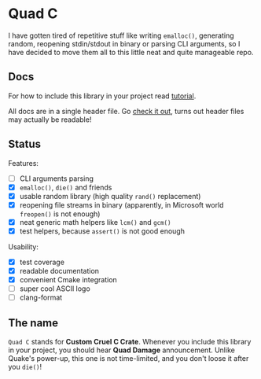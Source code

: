 # Quad C

I have gotten tired of repetitive stuff like writing `emalloc()`,
generating random, reopening stdin/stdout in binary or parsing
CLI arguments, so I have decided to move them all to this little
neat and quite manageable repo.

## Docs

For how to include this library in your project read
[tutorial](https://git-scm.com/book/en/v2/Git-Tools-Submodules).

All docs are in a single header file.
Go [check it out](src/qc.h),
turns out header files may actually be readable!

## Status

Features:
- [ ] CLI arguments parsing
- [x] `emalloc()`, `die()` and friends
- [x] usable random library (high quality `rand()` replacement)
- [x] reopening file streams in binary (apparently, in Microsoft world `freopen()` is not enough)
- [x] neat generic math helpers like `lcm()` and `gcm()`
- [x] test helpers, because `assert()` is not good enough

Usability:
- [x] test coverage
- [x] readable documentation
- [x] convenient Cmake integration
- [ ] super cool ASCII logo
- [ ] clang-format

## The name

`Quad C` stands for **Custom Cruel C Crate**.
Whenever you include this library in your project,
you should hear **Quad Damage** announcement.
Unlike Quake's power-up, this one is not time-limited,
and you don't loose it after you `die()`!
